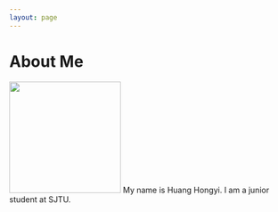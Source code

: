 ```yaml
---
layout: page
---
```


# About Me

<img src="/images/jasonansel3.jpg" class="floatpic" width="200" height="200">
My name is Huang Hongyi.  I am a junior student at SJTU.


[Commit]: http://groups.csail.mit.edu/commit/
[Saman Amarasinghe]: http://people.csail.mit.edu/saman/

